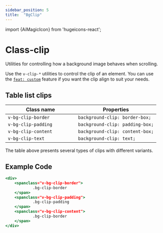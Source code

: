 ```yaml
---
sidebar_position: 5
title:  "BgClip"
---
```


import {AiMagicIcon} from 'hugeicons-react';

# Class-clip <AiMagicIcon className='icon' />

Utilities for controlling how a background image behaves when scrolling.

Use the `v-clip-*` utilities to control the clip of an element.
You can use <br /> the [`feat: custom`](/docs/Core-Features/V-custom.md) feature if you want the clip align to suit your needs.

## Table list clips

| Class name  | Properties |
|---------------------|-------------------|
| `v-bg-clip-border		`      | `background-clip: border-box;` | 
| `v-bg-clip-padding		`     | `background-clip: padding-box;` | 
| `v-bg-clip-content		`     | `background-clip: content-box;` | 
| `v-bg-clip-text		`     | `background-clip: text;` | 

The table above presents several types of clips with different variants.

## Example Code
``` jsx title="index.html"
<div>
    <spanclass="v-bg-clip-border"> 
            .bg-clip-border
    </span>
    <spanclass="v-bg-clip-padding"> 
            .bg-clip-padding
    </span>
    <spanclass="v-bg-clip-content"> 
            .bg-clip-border
    </span>
</div>
```